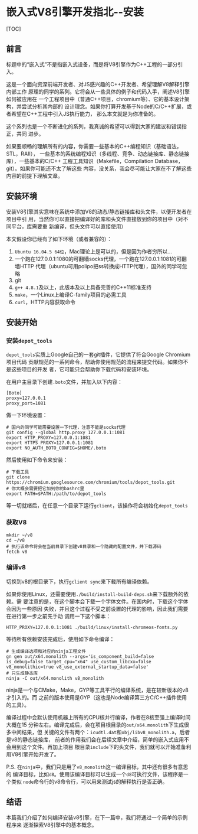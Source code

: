 # 嵌入式V8引擎开发指北--安装

[TOC]

## 前言

标题中的“嵌入式”不是指嵌入式设备，而是将V8引擎作为C++工程的一部分引入。

这是一个面向资深前端开发者、对JS感兴趣的C++开发者、希望理解V8解释引擎内部工作
原理的同学的系列。它将会从一些具体的例子和代码入手，阐述V8引擎如何被应用在
一个工程项目中（普通C++项目，chromium等）、它的基本设计架构，并尝试分析其内部的
设计理念。如果你打算开发基于Node的C/C++扩展，或者希望在C++工程中引入JS执行能力，
那么本文就是为你准备的。

这个系列也是一个不断进化的系列，我真诚的希望可以得到大家的建议和错误指正，共同
进步。

如果要顺畅的理解所有的内容，你需要一些基本的C++编程知识（基础语法，STL，RAII），
一些基本的系统编程知识（多线程、竞争、动态链接库、静态链接库），一些基本的C/C++
工程工具知识（Makefile，Compilation Database，git）。如果你可能还不太了解这些
内容，没关系，我会尽可能让大家在不了解这些内容的前提下理解文章。

## 安装环境

安装V8引擎其实意味在系统中添加V8的动态/静态链接库和头文件，以便开发者在项目中引
用，当然你可以直接把编译好的库和头文件直接放到你的项目中（对不同平台，库需要重
新编译，但头文件可以直接使用）

本文假设你已经有了如下环境（或者兼容的）：
1. `Ubuntu 16.04.5 64位`，Mac理论上是可以的，但是因为作者穷所以...
2. 一个跑在127.0.0.1:1080的可翻墙socks代理，一个跑在127.0.0.1:1081的可翻墙HTTP
   代理（ubuntu可用polipo把ss转换成HTTP代理），国外的同学可忽略
3. git
4. `g++ 4.8.1`及以上，此版本及以上具备完善的C++11标准支持
5. `make`，一个Linux上编译C-family项目的必需工具
6. `curl`，HTTP内容获取命令

## 安装开始

### 安装`depot_tools`

`depot_tools`实质上Google自己的一套git插件，它提供了符合Google Chromium项目代码
贡献规范的一系列命令，帮助你使用规范的流程来提交代码。如果你不是这些项目的开发
者，它可能只会帮助你下载代码和安装环境。

在用户主目录下创建`.boto`文件，并加入以下内容：
```
[Boto]
proxy=127.0.0.1
proxy_port=1081
```

做一下环境设置：
```shell
# 国内的同学可能需要设置一下代理，注意不能是socks代理
git config --global http.proxy 127.0.0.1:1081
export HTTP_PROXY=127.0.0.1:1081
export HTTPS_PROXY=127.0.0.1:1081
export NO_AUTH_BOTO_CONFIG=$HOME/.boto
```

然后使用如下命令来安装：

```shell
# 下载工具
git clone https://chromium.googlesource.com/chromium/tools/depot_tools.git
# 你大概会需要把它加到你的bashrc里
export PATH=$PATH:/path/to/depot_tools
```

等一切就绪后，在任意一个目录下运行`gclient`，该操作将会初始化`depot_tools`

### 获取V8

```shell
mkdir ~/v8
cd ~/v8
# 执行该命令将会在当前目录下创建v8目录和一个隐藏的配置文件，并下载源码
fetch v8
```

### 编译v8

切换到v8的根目录下，执行`gclient sync`来下载所有编译依赖。

如果你使用Linux，还需要使用`./build/install-build-deps.sh`来下载额外的依赖。需
要注意的是，在这个脚本会下载一个字体文件。在国内时，下载这个字体会因为一些原因
失败，并且这个过程不受之前设置的代理的影响，因此我们需要在进行第一步之前先手动
调用一下这个脚本：
```shell
HTTP_PROXY=127.0.0.1:1081 ./build/linux/install-chromeos-fonts.py
```

等待所有依赖安装完成后，使用如下命令编译：
```shell
# 生成编译选项和对应的ninja工程文件
gn gen out/x64.monolith --args='is_component_build=false is_debug=false target_cpu="x64" use_custom_libcxx=false v8_monolithic=true v8_use_external_startup_data=false'
# 只生成静态库
ninja -C out/x64.monolith v8_monolith
```

ninja是一个与CMake，Make，GYP等工具平行的编译系统，是在较新版本的v8才引入的。而
之前的版本使用是GYP（这也是Node编译第三方C/C++插件使用的工具）。

编译过程中会默认使用机器上所有的CPU核并行编译，作者在8核至强上编译时间大概在15
分钟左右。编译完成后，会在项目根目录的`out/x64.monolith`下生成很多中间结果，但
关键的文件有两个：`icudtl.dat`和`obj/libv8_monolith.a`，后者是v8的静态链接库，
前者的作用我们会在后续文章中介绍，简单的嵌入式应用不会用到这个文件。再加上项目
根目录`include`下的头文件，我们就可以开始准备利用V8引擎开始开发了。

P.S. 在`ninja`中，我们只是用了`v8_monolith`这一编译目标，其中还有很多有意思的
编译目标，比如`d8`。使用该编译目标可以生成一个`d8`可执行文件，该程序是一个类似
`node`命令行的v8命令行，可以用来测试js的解释执行是否正确。

## 结语

本篇我们介绍了如何编译安装v8引擎，在下一篇中，我们将通过一个简单的示例程序来
逐渐探索V8引擎中的基本概念。
